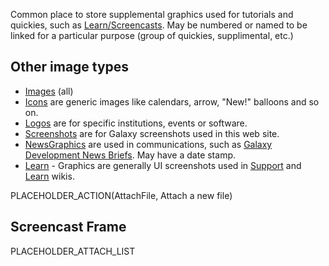 Common place to store supplemental graphics used for tutorials and quickies, such as [Learn/Screencasts](/src/Learn/Screencasts/index.md). May be numbered or named to be linked for a particular purpose (group of quickies, supplimental, etc.)

## Other image types

* [Images](/src/Images/index.md) (all)
* [Icons](/src/Images/Icons/index.md) are generic images like calendars, arrow, "New!" balloons and so on. 
* [Logos](/src/Images/Logos/index.md) are for specific institutions, events or software.
* [Screenshots](/src/Images/Screenshots/index.md) are for Galaxy screenshots used in this web site.
* [NewsGraphics](/src/Images/NewsGraphics/index.md) are used in communications, such as [Galaxy Development News Briefs](/src/DevNewsBriefs/index.md). May have a date stamp.
* [Learn](/src/Images/Learn/index.md) - Graphics are generally UI screenshots used in [Support](/src/Support/index.md) and [Learn](/src/Learn/index.md) wikis.

PLACEHOLDER_ACTION(AttachFile, Attach a new file)

## Screencast Frame

PLACEHOLDER_ATTACH_LIST

